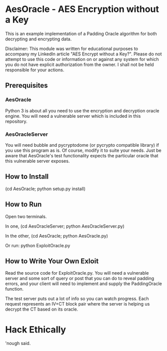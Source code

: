 # AesOracle - AES Encryption without a Key

This is an example implementation of a Padding Oracle algorithm for both
decrypting and encrypting data.

Disclaimer:  This module was written for educational purposes to accompany
my LinkedIn article "AES Encrypt without a Key?".  Please do not attempt
to use this code or information on or against any system for 
which you do not have explicit authorization from the owner.
I shall not be held responsible for your actions.

## Prerequisites

### AesOracle

Python 3 is about all you need to use the encryption and decryption oracle
engine.  You will need a vulnerable server which is included in this
repository.

### AesOracleServer

You will need bubble and pycryptodome (or pycrypto compatible library) if you
use this program as is.  Of course, modify it to suite your needs.  Just
be aware that AesOracle's test functionality expects the particular oracle
that this vulnerable server exposes.

## How to Install

(cd AesOracle; python setup.py install)

## How to Run

Open two terminals.

In one, (cd AesOracleServer; python AesOracleServer.py)

In the other, (cd AesOracle; python AesOracle.py)

Or run:  python ExploitOracle.py

## How to Write Your Own Exloit

Read the source code for ExploitOracle.py.  You will need a vulnerable server
and some sort of query or post that you can do to reveal padding errors, and
your client will need to implement and supply the PaddingOracle function.

The test server puts out a lot of info so you can watch progress.  Each request represents an IV+CT block pair where the server is helping us decrypt the CT
based on its oracle.

# Hack Ethically

'nough said.

